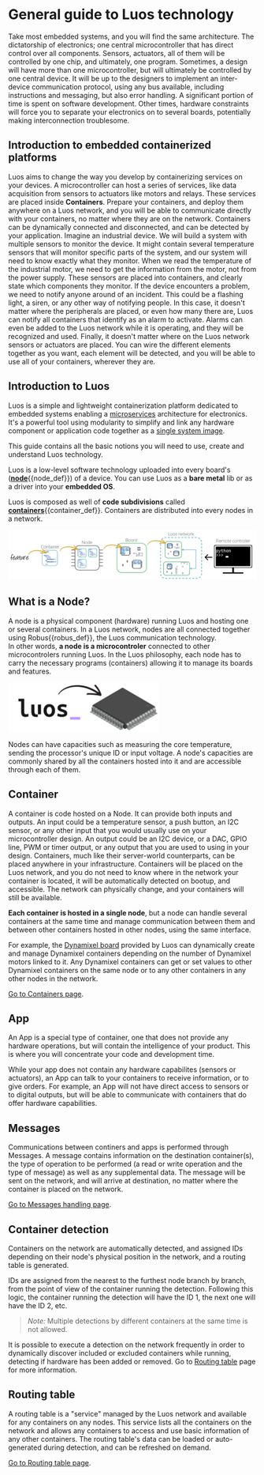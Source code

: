# General guide to Luos technology

Take most embedded systems, and you will find the same architecture. The dictatorship of electronics; one central microcontroller that has direct control over all components. Sensors, actuators, all of them will be controlled by one chip, and ultimately, one program.
Sometimes, a design will have more than one microcontroller, but will ultimately be controlled by one central device. It will be up to the designers to implement an inter-device communication protocol, using any bus available, including instructions and messaging, but also error handling. A significant portion of time is spent on software development.
Other times, hardware constraints will force you to separate your electronics on to several boards, potentially making interconnection troublesome. 

## Introduction to embedded containerized platforms

Luos aims to change the way you develop by containerizing services on your devices. A microcontroller can host a series of services, like data acquisition from sensors to actuators like motors and relays. These services are placed inside **Containers**. Prepare your containers, and deploy them anywhere on a Luos network, and you will be able to communicate directly with your containers, no matter where they are on the network. Containers can be dynamically connected and disconnected, and can be detected by your application.
Imagine an industrial device. We will build a system with multiple sensors to monitor the device. It might contain several temperature sensors that will monitor specific parts of the system, and our system will need to know exactly what they monitor. When we read the temperature of the industrial motor, we need to get the information from the motor, not from the power supply. These sensors are placed into containers, and clearly state which components they monitor.
If the device encounters a problem, we need to notify anyone around of an incident. This could be a flashing light, a siren, or any other way of notifying people. In this case, it doesn't matter where the peripherals are placed, or even how many there are, Luos can notify all containers that identify as an alarm to activate. Alarms can even be added to the Luos network while it is operating, and they will be recognized and used.
Finally, it doesn't matter where on the Luos network sensors or actuators are placed. You can wire the different elements together as you want, each element will be detected, and you will be able to use all of your containers, wherever they are. 

## Introduction to Luos

Luos is a simple and lightweight containerization platform dedicated to embedded systems enabling a <a href="https://en.wikipedia.org/wiki/Microservices" target="_blank">microservices</a> architecture for electronics. It's a powerful tool using modularity to simplify and link any hardware component or application code together as a <a href="https://en.wikipedia.org/wiki/Single_system_image" target="_blank">single system image</a>.

This guide contains all the basic notions you will need to use, create and understand Luos technology.

Luos is a low-level software technology uploaded into every board's (<span class="cust_tooltip">[**node**](#what-is-a-node)<span class="cust_tooltiptext">{{node_def}}</span></span>) of a device.
You can use Luos as a **bare metal** lib or as a driver into your **embedded OS**.

Luos is composed as well of **code subdivisions** called <span class="cust_tooltip">[**containers**](#container)<span class="cust_tooltiptext">{{container_def}}</span></span>. Containers are distributed into every nodes in a network.

<a href="../../_assets/img/feature-container-node-board.jpg" target="_blank"><img src="../../_assets/img/feature-container-node-board.jpg" width="800px" /></a>

## What is a Node?
A node is a physical component (hardware) running Luos and hosting one or several containers. In a Luos network, nodes are all connected together using <span class="cust_tooltip">Robus<span class="cust_tooltiptext">{{robus_def}}</span></span>, the Luos communication technology.<br/>In other words, **a node is a microcontroler** connected to other microcontrolers running Luos.
In the Luos philosophy, each node has to carry the necessary programs (containers) allowing it to manage its boards and features.

<img src="../../_assets/img/MCU-luos.png" height="100px" />

Nodes can have capacities such as measuring the core temperature, sending the processor's unique ID or input voltage. A node's capacities are commonly shared by all the containers hosted into it and are accessible through each of them.

## Container
A container is code hosted on a Node. It can provide both inputs and outputs. An input could be a temperature sensor, a push button, an I2C sensor, or any other input that you would usually use on your microcontroller design. An output could be an I2C device, or a DAC, GPIO line, PWM or timer output, or any output that you are used to using in your design.
Containers, much like their server-world counterparts, can be placed anywhere in your infrastructure. Containers will be placed on the Luos network, and you do not need to know where in the network your container is located, it will be automatically detected on bootup, and accessible. The network can physically change, and your containers will still be available.

**Each container is hosted in a single node**, but a node can handle several containers at the same time and manage communication between them and between other containers hosted in other nodes, using the same interface.

For example, the [Dynamixel board](../demo_boards/boards_list/dxl.md) provided by Luos can dynamically create and manage Dynamixel containers depending on the number of Dynamixel motors linked to it. Any Dynamixel containers can get or set values to other Dynamixel containers on the same node or to any other containers in any other nodes in the network.

[Go to Containers page](../low/containers.md).

## App
An App is a special type of container, one that does not provide any hardware operations, but will contain the intelligence of your product. This is where you will concentrate your code and development time.

While your app does not contain any hardware capabilites (sensors or actuators), an App can talk to your containers to receive information, or to give orders. For example, an App will not have direct access to sensors or to digital outputs, but will be able to communicate with containers that do offer hardware capabilities. 

## Messages
Communications between continers and apps is performed through Messages. A message contains information on the destination container(s), the type of operation to be performed (a read or write operation and the type of message) as well as any supplemental data. The message will be sent on the network, and will arrive at destination, no matter where the container is placed on the network.

[Go to Messages handling page](../low/containers/msg-handling.md).

## Container detection
Containers on the network are automatically detected, and assigned IDs depending on their node's physical position in the network, and a routing table is generated.

IDs are assigned from the nearest to the furthest node branch by branch, from the point of view of the container running the detection. Following this logic, the container running the detection will have the ID 1, the next one will have the ID 2, etc.

> *Note:* Multiple detections by different containers at the same time is not allowed.

It is possible to execute a detection on the network frequently in order to dynamically discover included or excluded containers while running, detecting if hardware has been added or removed. Go to [Routing table](../low/containers/routing-table.md) page for more information.

## Routing table
A routing table is a "service" managed by the Luos network and available for any containers on any nodes. This service lists all the containers on the network and allows any containers to access and use basic information of any other containers. The routing table's data can be loaded or auto-generated during detection, and can be refreshed on demand.

[Go to Routing table page](../low/containers/routing-table.md).

